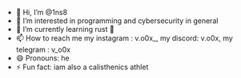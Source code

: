 - 👋 Hi, I’m @1ns8
- 👀 I’m interested in programming and cybersecurity in general
- 🌱 I’m currently learning rust 🦀
- 📫 How to reach me my instagram : v.o0x_, my discord: v.o0x, my telegram : v_o0x
- 😄 Pronouns: he
- ⚡ Fun fact: iam also a calisthenics athlet

<!---
1ns8/1ns8 is a ✨ special ✨ repository because its `README.md` (this file) appears on your GitHub profile.
You can click the Preview link to take a look at your changes.
--->
